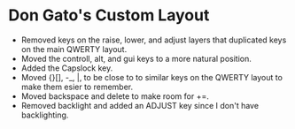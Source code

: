 # Don Gato's Custom Layout

- Removed keys on the raise, lower, and adjust layers that duplicated keys on the main QWERTY layout.
- Moved the controll, alt, and gui keys to a more natural position.
- Added the Capslock key.
- Moved {}[], -_, \|, to be close to to similar keys on the QWERTY layout to make them esier to remember.
- Moved backspace and delete to make room for +=.
- Removed backlight and added an ADJUST key since I don't have backlighting.

